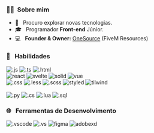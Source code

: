 <h3> 🙋‍♂️ &nbsp;Sobre mim </h3>

- 🤔 &nbsp; Procuro explorar novas tecnologias.
- 🎓 &nbsp; Programador **Front-end** Júnior.
- 💻 &nbsp; __Founder & Owner:__ [OneSource](https://discord.gg/YSenepBjcS) (FiveM Resources) 

<h3> 🚀 &nbsp; Habilidades </h3>

  ![.js](https://img.shields.io/badge/JavaScript-333?style=for-the-badge&logo=javascript)
  ![.ts](https://img.shields.io/badge/TypeScript-333?style=for-the-badge&logo=typescript)
  ![.html](https://img.shields.io/badge/HTML5-333?style=for-the-badge&logo=HTML5)
  <br>
  ![react](https://img.shields.io/badge/React-333?style=for-the-badge&logo=React)
  ![svelte](https://img.shields.io/badge/Svelte-333?style=for-the-badge&logo=Svelte)
  ![solid](https://img.shields.io/badge/Solid-333?style=for-the-badge&logo=Solid&logoColor=0073ff)
  ![vue](https://img.shields.io/badge/Vue-333?style=for-the-badge&logo=vue.js)
  <br>
  ![.css](https://img.shields.io/badge/CSS3-333?style=for-the-badge&logo=CSS3&logoColor=0182dd)
  ![.less](https://img.shields.io/badge/Less-333?style=for-the-badge&logo=less&logoColor=0182dd)
  ![.scss](https://img.shields.io/badge/Sass-333?style=for-the-badge&logo=Sass)
  ![styled](https://img.shields.io/badge/Styled%20Components-333?style=for-the-badge&logo=styledcomponents)
  ![tilwind](https://img.shields.io/badge/TailwindCSS-333?style=for-the-badge&logo=tailwindcss)
  <br>
  <br>
  ![.py](https://img.shields.io/badge/Python-333?style=for-the-badge&logo=Python)
  ![.cs](https://img.shields.io/badge/CSharp-333?style=for-the-badge&logo=C#&logoColor=68217a)
  ![.lua](https://img.shields.io/badge/Lua-333?style=for-the-badge&logo=Lua&logoColor=0182dd)
  ![.sql](https://img.shields.io/badge/MySQL-333?style=for-the-badge&logo=MySQL)


<h3> 🌐 &nbsp; Ferramentas de Desenvolvimento </h3>

  ![.vscode](https://img.shields.io/badge/Visual%20Studio%20Code-333?style=for-the-badge&logo=visual-studio-code&logoColor=23a9f2)
  ![.vs](https://img.shields.io/badge/Visual%20Studio-333?style=for-the-badge&logo=visual-studio&logoColor=c18ef1)
  ![figma](https://img.shields.io/badge/Figma-333?style=for-the-badge&logo=figma)
  ![adobexd](https://img.shields.io/badge/AdobeXD-333?style=for-the-badge&logo=AdobeXD)
